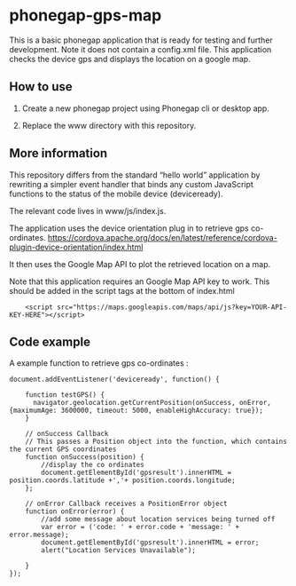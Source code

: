 # phonegap-gps-map
This is a basic phonegap application that is ready for testing and further development.
Note it does not contain a config.xml file.
This application checks the device gps and displays the location on a google map.

How to use
----------
1. Create a new phonegap project using Phonegap cli or desktop app.

2. Replace the www directory with this repository.

More information
----------
This repository differs from the standard “hello world” application by rewriting a simpler event handler that binds any custom JavaScript functions to the status of the mobile device (deviceready).

The relevant code lives in www/js/index.js.

The application uses the device orientation plug in to retrieve gps co-ordinates.
https://cordova.apache.org/docs/en/latest/reference/cordova-plugin-device-orientation/index.html

It then uses the Google Map API to plot the retrieved location on a map.

Note that this application requires an Google Map API key to work. This should be added in the script tags at the bottom of index.html 
```
    <script src="https://maps.googleapis.com/maps/api/js?key=YOUR-API-KEY-HERE"></script>

```

Code example
------------

A example function to retrieve gps co-ordinates :
```
document.addEventListener('deviceready', function() {
    
    function testGPS() {
	  navigator.geolocation.getCurrentPosition(onSuccess, onError, {maximumAge: 3600000, timeout: 5000, enableHighAccuracy: true}); 
	}

    // onSuccess Callback
	// This passes a Position object into the function, which contains the current GPS coordinates
	function onSuccess(position) {
		//display the co ordinates
	    document.getElementById('gpsresult').innerHTML = position.coords.latitude +','+ position.coords.longitude;
	};

	// onError Callback receives a PositionError object
	function onError(error) {
	    //add some message about location services being turned off
	    var error = ('code: ' + error.code + 'message: ' + error.message);
	    document.getElementById('gpsresult').innerHTML = error;
	    alert("Location Services Unavailable");

	}
});
```